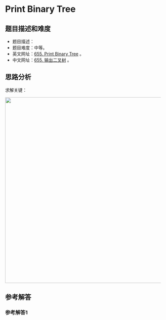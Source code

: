 # Print Binary Tree

## 题目描述和难度
+ 题目描述：
+ 题目难度：中等。
+ 英文网址：[655. Print Binary Tree](https://leetcode.com/problems/print-binary-tree/description/)  。
+ 中文网址：[655. 输出二叉树](https://leetcode-cn.com/problems/print-binary-tree/description/)  。
## 思路分析
求解关键：

<img src="https://liweiwei1419.github.io/images/leetcode-solution/" width="600">

## 参考解答
### 参考解答1

```java

```